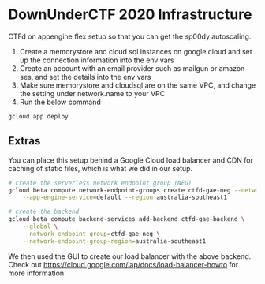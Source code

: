 # DownUnderCTF 2020 Infrastructure

CTFd on appengine flex setup so that you can get the sp00dy autoscaling.

1. Create a memorystore and cloud sql instances on google cloud and set up the connection information into the env vars
2. Create an account with an email provider such as mailgun or amazon ses, and set the details into the env vars
3. Make sure memorystore and cloudsql are on the same VPC, and change the setting under network.name to your VPC
4. Run the below command

```sh
gcloud app deploy
```

## Extras
You can place this setup behind a Google Cloud load balancer and CDN for caching of static files, which is what
we did in our setup.

```sh
# create the serverless network endpoint group (NEG)
gcloud beta compute network-endpoint-groups create ctfd-gae-neg --network-endpoint-type serverless \
    --app-engine-service=default --region australia-southeast1

# create the backend
gcloud beta compute backend-services add-backend ctfd-gae-backend \
    --global \
    --network-endpoint-group=ctfd-gae-neg \
    --network-endpoint-group-region=australia-southeast1
```

We then used the GUI to create our load balancer with the above backend. Check out https://cloud.google.com/iap/docs/load-balancer-howto
for more information.


